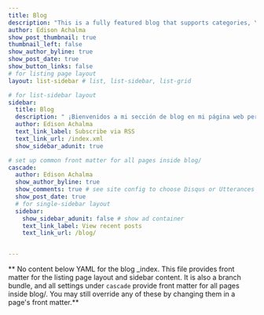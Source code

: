 ```yaml
---
title: Blog
description: "This is a fully featured blog that supports categories, \ntags, series,and pagination.\n"
author: Edison Achalma
show_post_thumbnail: true
thumbnail_left: false
show_author_byline: true
show_post_date: true
show_button_links: false
# for listing page layout
layout: list-sidebar # list, list-sidebar, list-grid

# for list-sidebar layout
sidebar:
  title: Blog
  description: " ¡Bienvenidos a mi sección de blog en mi página web personal! Aquí encontrarás una variedad de temas y reflexiones que he querido compartir con ustedes, desde mis pensamientos sobre la vida y el mundo que nos rodea, hasta mi experiencia en diferentes áreas de mi vida profesional y personal. Espero que disfrutes leyendo mis publicaciones tanto como yo disfruto escribirlas. ¡Gracias por visitar mi sitio web y por ser parte de esta comunidad! Este blog es mi [digital garden](https://nesslabs.com/digital-garden-set-up), entre un bloc de notas y un blog."
  author: Edison Achalma
  text_link_label: Subscribe via RSS
  text_link_url: /index.xml
  show_sidebar_adunit: true

# set up common front matter for all pages inside blog/  
cascade:
  author: Edison Achalma
  show_author_byline: true
  show_comments: true # see site config to choose Disqus or Utterances
  show_post_date: true
  # for single-sidebar layout
  sidebar:
    show_sidebar_adunit: false # show ad container
    text_link_label: View recent posts
    text_link_url: /blog/


---
```


** No content below YAML for the blog _index. This file provides front matter for the listing page layout and sidebar content. It is also a branch bundle, and all settings under `cascade` provide front matter for all pages inside blog/. You may still override any of these by changing them in a page's front matter.**
